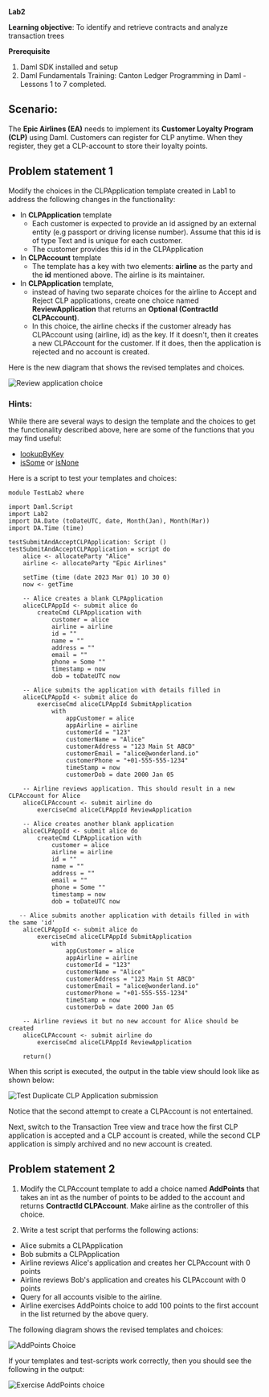 **Lab2**

**Learning objective**: To identify and retrieve contracts and analyze transaction trees

**Prerequisite**
1. Daml SDK installed and setup
2. Daml Fundamentals Training: Canton Ledger Programming in Daml - Lessons 1 to 7 completed.

## Scenario: 

The **Epic Airlines (EA)** needs to implement its **Customer Loyalty Program (CLP)** using Daml. 
Customers can register for CLP anytime. When they register, they get a CLP-account to store their loyalty points.

## Problem statement 1
Modify the choices in the CLPApplication template created in Lab1 to address the following changes in the functionality:

- In **CLPApplication** template 
   - Each customer is expected to provide an id assigned by an external entity (e.g passport or driving license number). Assume that this id is of type Text and is unique for each customer. 
    - The customer provides this id in the CLPApplication
- In **CLPAccount** template 
    - The template has a key with two elements: **airline** as the party and the **id** mentioned above. The airline is its maintainer. 
- In **CLPApplication** template, 
    - instead of having two separate choices for the airline to Accept and Reject CLP applications, create one choice named **ReviewApplication** that returns an **Optional (ContractId CLPAccount)**. 
    - In this choice, the airline checks if the customer already has CLPAccount using (airline, id) as the key. If it doesn't, then it creates a new CLPAccount for the customer. If it does, then the application is rejected and no account is created. 

Here is the new diagram that shows the revised templates and choices. 

![Review application choice](fundamentals-lp-lab2-Templates1.png)

### Hints:
While there are several ways to design the template and the choices to get the functionality described above, here are some of the functions that you may find useful:
- [lookupByKey](https://docs.daml.com/daml/stdlib/Prelude.html#function-da-internal-template-functions-lookupbykey-92781) 
- [isSome](https://docs.daml.com/search.html?query=isSome) or [isNone](https://docs.daml.com/search.html?query=isNone) 


Here is a script to test your templates and choices:
```
module TestLab2 where 

import Daml.Script
import Lab2 
import DA.Date (toDateUTC, date, Month(Jan), Month(Mar))
import DA.Time (time)

testSubmitAndAcceptCLPApplication: Script () 
testSubmitAndAcceptCLPApplication = script do 
    alice <- allocateParty "Alice"
    airline <- allocateParty "Epic Airlines"
    
    setTime (time (date 2023 Mar 01) 10 30 0)
    now <- getTime 

    -- Alice creates a blank CLPApplication
    aliceCLPAppId <- submit alice do         
        createCmd CLPApplication with  
            customer = alice 
            airline = airline 
            id = ""
            name = ""
            address = ""
            email = ""
            phone = Some ""
            timestamp = now 
            dob = toDateUTC now

    -- Alice submits the application with details filled in
    aliceCLPAppId <- submit alice do 
        exerciseCmd aliceCLPAppId SubmitApplication 
            with
                appCustomer = alice 
                appAirline = airline
                customerId = "123"
                customerName = "Alice"
                customerAddress = "123 Main St ABCD"
                customerEmail = "alice@wonderland.io"
                customerPhone = "+01-555-555-1234"
                timeStamp = now
                customerDob = date 2000 Jan 05    

    -- Airline reviews application. This should result in a new CLPAccount for Alice
    aliceCLPAccount <- submit airline do 
        exerciseCmd aliceCLPAppId ReviewApplication 

    -- Alice creates another blank application
    aliceCLPAppId <- submit alice do         
        createCmd CLPApplication with  
            customer = alice 
            airline = airline 
            id = ""
            name = ""
            address = ""
            email = ""
            phone = Some ""
            timestamp = now 
            dob = toDateUTC now

   -- Alice submits another application with details filled in with the same 'id'
    aliceCLPAppId <- submit alice do 
        exerciseCmd aliceCLPAppId SubmitApplication 
            with
                appCustomer = alice 
                appAirline = airline
                customerId = "123"
                customerName = "Alice"
                customerAddress = "123 Main St ABCD"
                customerEmail = "alice@wonderland.io"
                customerPhone = "+01-555-555-1234"
                timeStamp = now
                customerDob = date 2000 Jan 05    

    -- Airline reviews it but no new account for Alice should be created
    aliceCLPAccount <- submit airline do 
        exerciseCmd aliceCLPAppId ReviewApplication 

    return()
```

When this script is executed, the output in the table view should look like as shown below:

![Test Duplicate CLP Application submission](fundamentals-lp-lab2-ScriptOutput1.png)

Notice that the second attempt to create a CLPAccount is not entertained. 

Next, switch to the Transaction Tree view and trace how the first CLP application is accepted and a CLP account is created, while the second CLP application is simply archived and no new account is created.  


## Problem statement 2

1. Modify the CLPAccount template to add a choice named **AddPoints** that takes an int as the number of points to be added to the account and returns **ContractId CLPAccount**. Make airline as the controller of this choice. 

2. Write a test script that performs the following actions:
- Alice submits a CLPApplication
- Bob submits a CLPApplication
- Airline reviews Alice's application and creates her CLPAccount with 0 points
- Airline reviews Bob's application and creates his CLPAccount with 0 points
- Query for all accounts visible to the airline.
- Airline exercises AddPoints choice to add 100 points to the first account in the list returned by the above query. 

The following diagram shows the revised templates and choices:

![AddPoints Choice](fundamentals-lp-lab2-Templates2.png)


If your templates and test-scripts work correctly, then you should see the following in the output:



![Exercise AddPoints choice](fundamentals-lp-lab2-ScriptOutput2.png)
